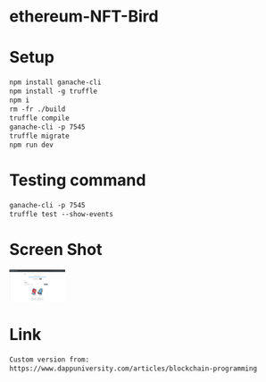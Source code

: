 # ethereum-NFT-Bird

# Setup
```
npm install ganache-cli
npm install -g truffle
npm i
rm -fr ./build
truffle compile
ganache-cli -p 7545
truffle migrate
npm run dev
```

# Testing command
```
ganache-cli -p 7545
truffle test --show-events
```

# Screen Shot
<img width="100" alt="screen shot" src="docs/images/screen-shot.png">

# Link
    Custom version from: https://www.dappuniversity.com/articles/blockchain-programming